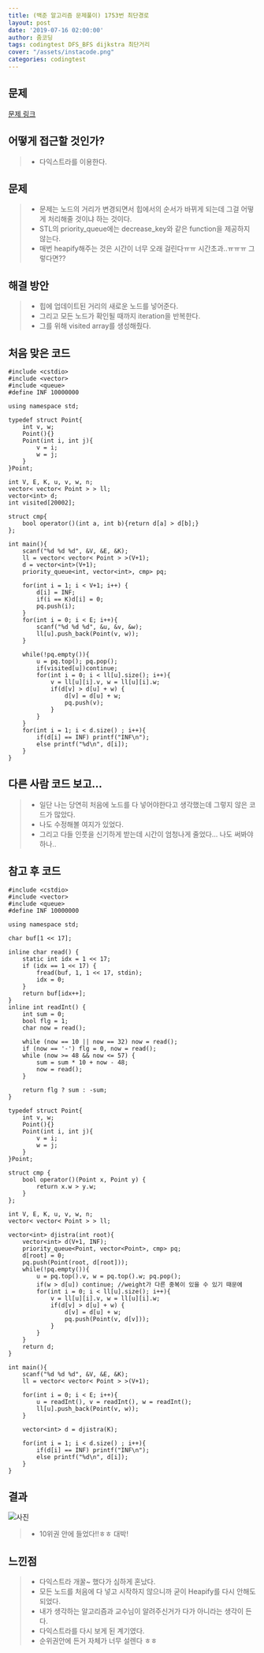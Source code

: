 ```yaml
---
title: (백준 알고리즘 문제풀이) 1753번 최단경로
layout: post
date: '2019-07-16 02:00:00'
author: 줌코딩
tags: codingtest DFS_BFS dijkstra 최단거리
cover: "/assets/instacode.png"
categories: codingtest
---
```


## 문제

[문제 링크](https://www.acmicpc.net/problem/2580)

## 어떻게 접근할 것인가?

>* 다익스트라를 이용한다.

## 문제

>* 문제는 노드의 거리가 변경되면서 힙에서의 순서가 바뀌게 되는데 그걸 어떻게 처리해줄 것이냐 하는 것이다.
>* STL의 priority_queue에는 decrease_key와 같은 function을 제공하지 않는다.
>* 매번 heapify해주는 것은 시간이 너무 오래 걸린다ㅠㅠ 시간초과..ㅠㅠㅠ 그렇다면??

## 해결 방안

>* 힙에 업데이트된 거리의 새로운 노드를 넣어준다.
>* 그리고 모든 노드가 확인될 때까지 iteration을 반복한다.
>* 그를 위해 visited array를 생성해줬다.

## 처음 맞은 코드

    #include <cstdio>
    #include <vector>
    #include <queue>
    #define INF 10000000

    using namespace std;

    typedef struct Point{
        int v, w;
        Point(){}
        Point(int i, int j){
            v = i;
            w = j;
        }
    }Point;

    int V, E, K, u, v, w, n;
    vector< vector< Point > > ll;
    vector<int> d;
    int visited[20002];

    struct cmp{
        bool operator()(int a, int b){return d[a] > d[b];}
    };

    int main(){
        scanf("%d %d %d", &V, &E, &K);
        ll = vector< vector< Point > >(V+1);
        d = vector<int>(V+1);
        priority_queue<int, vector<int>, cmp> pq;

        for(int i = 1; i < V+1; i++) {
            d[i] = INF;
            if(i == K)d[i] = 0;
            pq.push(i);
        }
        for(int i = 0; i < E; i++){
            scanf("%d %d %d", &u, &v, &w);
            ll[u].push_back(Point(v, w));
        }
        
        while(!pq.empty()){
            u = pq.top(); pq.pop();
            if(visited[u])continue;
            for(int i = 0; i < ll[u].size(); i++){
                v = ll[u][i].v, w = ll[u][i].w;
                if(d[v] > d[u] + w) {
                    d[v] = d[u] + w;
                    pq.push(v);
                }
            }
        }
        for(int i = 1; i < d.size() ; i++){
            if(d[i] == INF) printf("INF\n");
            else printf("%d\n", d[i]);
        }
    }

## 다른 사람 코드 보고...

>* 일단 나는 당연히 처음에 노드를 다 넣어야한다고 생각했는데 그렇지 않은 코드가 많았다.
>* 나도 수정해볼 여지가 있었다.
>* 그리고 다들 인풋을 신기하게 받는데 시간이 엄청나게 줄었다... 나도 써봐야하나..

## 참고 후 코드

    #include <cstdio>
    #include <vector>
    #include <queue>
    #define INF 10000000

    using namespace std;

    char buf[1 << 17];

    inline char read() {
        static int idx = 1 << 17;
        if (idx == 1 << 17) {
            fread(buf, 1, 1 << 17, stdin);
            idx = 0;
        }
        return buf[idx++];
    }
    inline int readInt() {
        int sum = 0;
        bool flg = 1;
        char now = read();

        while (now == 10 || now == 32) now = read();
        if (now == '-') flg = 0, now = read();
        while (now >= 48 && now <= 57) {
            sum = sum * 10 + now - 48;
            now = read();
        }

        return flg ? sum : -sum;
    }

    typedef struct Point{
        int v, w;
        Point(){}
        Point(int i, int j){
            v = i;
            w = j;
        }
    }Point;

    struct cmp {
        bool operator()(Point x, Point y) {
            return x.w > y.w;
        }
    };

    int V, E, K, u, v, w, n;
    vector< vector< Point > > ll;

    vector<int> djistra(int root){
        vector<int> d(V+1, INF);
        priority_queue<Point, vector<Point>, cmp> pq;
        d[root] = 0; 
        pq.push(Point(root, d[root]));
        while(!pq.empty()){
            u = pq.top().v, w = pq.top().w; pq.pop();
            if(w > d[u]) continue; //weight가 다른 중복이 있을 수 있기 때문에
            for(int i = 0; i < ll[u].size(); i++){
                v = ll[u][i].v, w = ll[u][i].w;
                if(d[v] > d[u] + w) {
                    d[v] = d[u] + w;
                    pq.push(Point(v, d[v]));
                }
            }
        }
        return d;
    }

    int main(){
        scanf("%d %d %d", &V, &E, &K);
        ll = vector< vector< Point > >(V+1);
        
        for(int i = 0; i < E; i++){
            u = readInt(), v = readInt(), w = readInt();
            ll[u].push_back(Point(v, w));
        }

        vector<int> d = djistra(K);
        
        for(int i = 1; i < d.size() ; i++){
            if(d[i] == INF) printf("INF\n");
            else printf("%d\n", d[i]);
        }
    }

## 결과

![사진](https://raw.githubusercontent.com/zoomKoding/zoomKoding.github.io/source/assets/_posts/1753-1.jpg)

>* 10위권 안에 들었다!!ㅎㅎ 대박!

## 느낀점

>* 다익스트라 개꿀~ 했다가 심하게 혼났다.
>* 모든 노드를 처음에 다 넣고 시작하지 않으니까 굳이 Heapify를 다시 안해도 되었다.
>* 내가 생각하는 알고리즘과 교수님이 알려주신거가 다가 아니라는 생각이 든다.
>* 다익스트라를 다시 보게 된 계기였다.
>* 순위권안에 든거 자체가 너무 설렌다 ㅎㅎ

